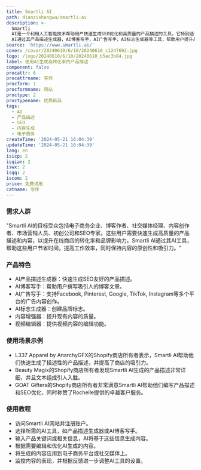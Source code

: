 ```yaml
---
title: Smartli AI
path: dianzishangwu/smartli-ai
description: >-
  Smartli
  AI是一个利用人工智能技术帮助用户快速生成SEO优化和高质量的产品描述的工具。它特别适合需要大量产品描述内容的电子商务业务，博客作者，社交媒体经理，内容创作者，市场营销人员，初创公司和SEO专家。Smartli
  AI通过其产品描述生成器，AI博客写手，AI广告写手，AI标志生成器等工具，帮助用户提升品牌可见性和参与度，同时最大化营销影响力和转化率。
source: 'https://www.smartli.ai/'
cover: /cover/20240610/6/10/20240610_c1247692.jpg
logo: /logo/20240610/6/10/20240610_b5ec3b84.jpg
label: 使用AI生成高转化率的产品描述
component: false
procattr: 6
procattrname: 写作
procform: 1
procformname: 网站
proctype: 2
proctypename: 优质新品
tags:
  - AI
  - 产品描述
  - SEO
  - 内容生成
  - 电子商务
createTime: '2024-05-21 16:04:39'
updateTime: '2024-05-21 16:04:39'
lang: en
isicp: 2
isqian: 2
iswx: 2
isqq: 2
iscom: 2
price: 免费试用
catname: 写作
---
```




### 需求人群
"Smartli AI的目标受众包括电子商务企业、博客作者、社交媒体经理、内容创作者、市场营销人员、初创公司和SEO专家。这些用户需要快速生成高质量的产品描述和内容，以提升在线商店的转化率和品牌影响力。Smartli AI通过其AI工具，帮助这些用户节省时间，提高工作效率，同时保持内容的原创性和吸引力。"

### 产品特色
* AI产品描述生成器：快速生成SEO友好的产品描述。
* AI博客写手：帮助用户撰写吸引人的博客文章。
* AI广告写手：支持Facebook, Pinterest, Google, TikTok, Instagram等多个平台的广告内容创作。
* AI标志生成器：创建品牌标志。
* 内容增强器：提升现有内容的质量。
* 视频编辑器：提供视频内容的编辑功能。

### 使用场景示例
* L337 Apparel by AnarchyGFX的Shopify商店所有者表示，Smartli AI帮助他们快速生成了描述性的产品描述，并提高了商店的吸引力。
* Beauty Magix的Shopify商店所有者发现Smartli AI生成的产品描述非常详细，并且文本组成引人入胜。
* GOAT Gifters的Shopify商店所有者非常满意Smartli AI帮助他们编写产品描述和SEO优化，同时称赞了Rochelle提供的卓越客户服务。

### 使用教程
* 访问Smartli AI网站并注册账户。
* 选择所需的AI工具，如产品描述生成器或AI博客写手。
* 输入产品关键词或相关信息，AI将基于这些信息生成内容。
* 根据需要编辑和优化AI生成的内容。
* 将生成的内容应用到电子商务平台或社交媒体上。
* 监控内容的表现，并根据反馈进一步调整AI工具的设置。

  
